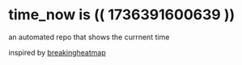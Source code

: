# time_now is (( 1736391600639 ))

an automated repo that shows the currnent time

inspired by [breakingheatmap](https://github.com/breakingheatmap/breakingheatmap)